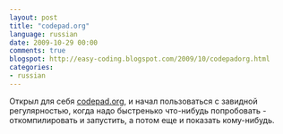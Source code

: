 ```yaml
---
layout: post
title: "codepad.org"
language: russian
date: 2009-10-29 00:00
comments: true
blogspot: http://easy-coding.blogspot.com/2009/10/codepadorg.html
categories:
- russian
---
```

Открыл для себя [codepad.org][], и начал пользоваться с завидной регулярностью, когда надо быстренько что-нибудь попробовать - откомпилировать и запустить, а потом еще и показать кому-нибудь.

[codepad.org]: http://codepad.org
